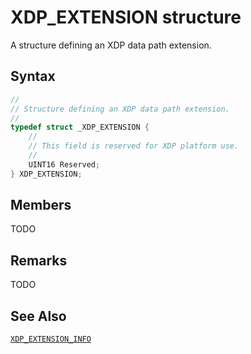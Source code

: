 # XDP_EXTENSION structure

A structure defining an XDP data path extension.

## Syntax

```C
//
// Structure defining an XDP data path extension.
//
typedef struct _XDP_EXTENSION {
    //
    // This field is reserved for XDP platform use.
    //
    UINT16 Reserved;
} XDP_EXTENSION;
```

## Members

TODO

## Remarks

TODO

## See Also

[`XDP_EXTENSION_INFO`](XDP_EXTENSION_INFO.md)
